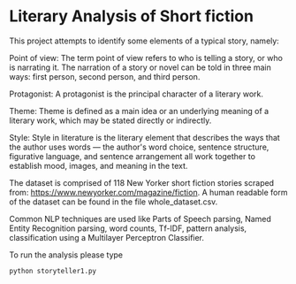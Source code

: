 # Literary Analysis of Short fiction

This project attempts to identify some elements of a typical story, namely:

Point of view: The term point of view refers to who is telling a story, or who is narrating it. The narration of a story or novel can be told in three main ways: first person, second person, and third person.

Protagonist: A protagonist is the principal character of a literary work.

Theme: Theme is defined as a main idea or an underlying meaning of a literary work, which may be stated directly or indirectly.

Style: Style in literature is the literary element that describes the ways that the author uses words — the author's word choice, sentence structure, figurative language, and sentence arrangement all work together to establish mood, images, and meaning in the text.

The dataset is comprised of 118 New Yorker short fiction stories scraped from: https://www.newyorker.com/magazine/fiction. A human readable form of the dataset can be found in the file whole_dataset.csv. 

Common NLP techniques are used like Parts of Speech parsing, Named Entity Recognition parsing, word counts, Tf-IDF, pattern analysis, classification using a Multilayer Perceptron Classifier.

To run the analysis please type 

```python
python storyteller1.py 
```
